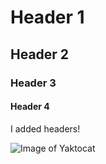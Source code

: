 # Header 1
## Header 2
### Header 3
#### Header 4

I added headers!

![Image of Yaktocat](https://octodex.github.com/images/yaktocat.png)
